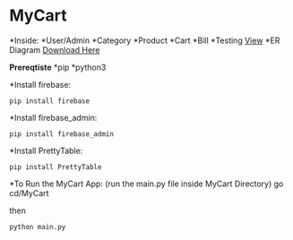 # MyCart

*Inside:
    *User/Admin
    *Category
    *Product
    *Cart
    *Bill
    *Testing [View](https://github.com/slk007/MyCart/blob/master/Testing.csv)
    *ER Diagram [Download Here](https://github.com/slk007/MyCart/blob/master/ER%20Diagram.pptx)

**Prereqtiste**
    *pip
    *python3 


*Install firebase:
```
pip install firebase
```

*Install firebase_admin:
```
pip install firebase_admin
```

*Install PrettyTable:
```
pip install PrettyTable
```

*To Run the MyCart App: (run the main.py file inside MyCart Directory)
go cd/MyCart

then

```
python main.py
```
